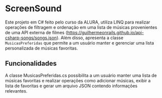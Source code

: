 # ScreenSound

Este projeto em C# feito pelo curso da ALURA, utiliza LINQ para realizar operações de filtragem e ordenação em uma lista de músicas provenientes de uma API externa de filmes (https://guilhermeonrails.github.io/api-csharp-songs/songs.json). 
Além disso, apresenta a classe `MusicasPreferidas` que permite a um usuário manter e gerenciar uma lista personalizada de músicas favoritas.

## Funcionalidades

A classe MusicasPreferidas.cs possibilita a um usuário manter uma lista de músicas favoritas e realizar operações como adicionar músicas, exibir a lista de favoritas e gerar um arquivo JSON contendo informações relevantes.
